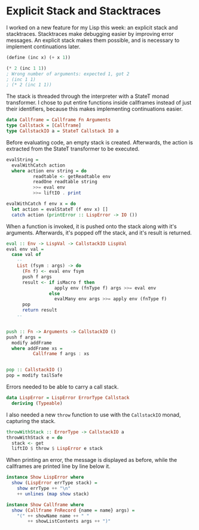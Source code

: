 # Explicit Stack and Stacktraces

I worked on a new feature for my Lisp this week: an explicit stack and stacktraces.
Stacktraces make debugging easier by improving error messages.
An explicit stack makes them possible, and is necessary to implement continuations later.


<!-- more -->
```scheme
(define (inc x) (+ x 1))

(* 2 (inc 1 1))
; Wrong number of arguments: expected 1, got 2
; (inc 1 1)
; (* 2 (inc 1 1))
```
    
The stack is threaded through the interpreter with a StateT monad transformer.
I chose to put entire functions inside callframes instead of just their identifiers, because this makes implementing continuations easier.

```haskell
data Callframe = Callframe Fn Arguments
type Callstack = [Callframe]
type CallstackIO a = StateT Callstack IO a
```

Before evaluating code, an empty stack is created.
Afterwards, the action is extracted from the StateT transformer to be executed. 

```haskell
evalString =
  evalWithCatch action
  where action env string = do
          readtable <- getReadtable env
          readOne readtable string 
          >>= eval env 
          >>= liftIO . print

evalWithCatch f env x = do
  let action = evalStateT (f env x) []
  catch action (printError :: LispError -> IO ())
```

When a function is invoked, it is pushed onto the stack along with it's arguments.
Afterwards, it's popped off the stack, and it's result is returned.

```haskell
eval :: Env -> LispVal -> CallstackIO LispVal
eval env val =
  case val of
    --
    List (fsym : args) -> do
      (Fn f) <- eval env fsym
      push f args
      result <- if isMacro f then
                  apply env (fnType f) args >>= eval env
                else
                  evalMany env args >>= apply env (fnType f)
      pop
      return result
    --


push :: Fn -> Arguments -> CallstackIO ()
push f args =
  modify addFrame
  where addFrame xs =
          Callframe f args : xs


pop :: CallstackIO ()
pop = modify tailSafe
```

Errors needed to be able to carry a call stack.

```haskell
data LispError = LispError ErrorType Callstack
  deriving (Typeable)
```

I also needed a new `throw` function to use with the `CallstackIO` monad, capturing the stack. 

```haskell
throwWithStack :: ErrorType -> CallstackIO a
throwWithStack e = do
  stack <- get
  liftIO $ throw $ LispError e stack
```

When printing an error, the message is displayed as before, while the callframes are printed line by line below it.

```haskell
instance Show LispError where
  show (LispError errType stack) =
    show errType ++ "\n" 
    ++ unlines (map show stack)

instance Show Callframe where
  show (Callframe FnRecord {name = name} args) =
    "(" ++ showName name ++ " " 
        ++ showListContents args ++ ")"
```
